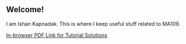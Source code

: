 ## Welcome!

I am Ishan Kapnadak. This is where I keep useful stuff related to MA109.


[In-browser PDF Link for Tutorial Solutions](https://ishankapnadak.github.io/MA109/MA109_tut_solutions.pdf)
